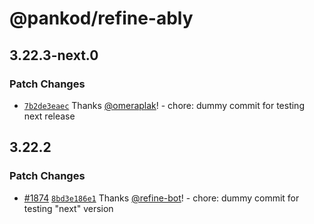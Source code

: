 # @pankod/refine-ably

## 3.22.3-next.0

### Patch Changes

-   [`7b2de3eaec`](https://github.com/pankod/refine/commit/7b2de3eaeca1479d2614a1aa27705a72399577fd) Thanks [@omeraplak](https://github.com/omeraplak)! - chore: dummy commit for testing next release

## 3.22.2

### Patch Changes

-   [#1874](https://github.com/pankod/refine/pull/1874) [`8bd3e186e1`](https://github.com/pankod/refine/commit/8bd3e186e164f40c23500b28c34fd2255a114a27) Thanks [@refine-bot](https://github.com/refine-bot)! - chore: dummy commit for testing "next" version
